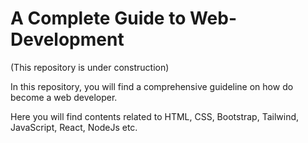 # A Complete Guide to Web-Development
(This repository is under construction)

In this repository,  you will find a comprehensive guideline on how do become a web developer.

Here you will find contents related to HTML, CSS, Bootstrap, Tailwind, JavaScript, React, NodeJs etc. 
